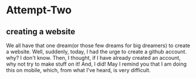 # Attempt-Two
## creating a website
We all have that one dream(or those few dreams for big dreamers) to create a website. Well, suddenly, today, I had the urge to create a github account. why? I don't know. Then, I thought, if I have already created an account, why not try to make stuff on it! And, I did! May I remind you that I am doing this on mobile, which, from what I've heard, is very difficult.
